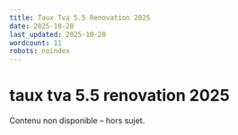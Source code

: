 ```yaml
---
title: Taux Tva 5.5 Renovation 2025
date: 2025-10-20
last_updated: 2025-10-20
wordcount: 11
robots: noindex
---
```


# taux tva 5.5 renovation 2025

Contenu non disponible – hors sujet.